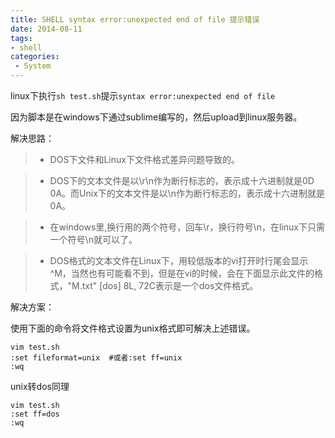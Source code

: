 ```yaml
---
title: SHELL syntax error:unexpected end of file 提示错误
date: 2014-08-11
tags:
- shell
categories:
 - System
---
```




linux下执行`sh test.sh`提示`syntax error:unexpected end of file`


因为脚本是在windows下通过sublime编写的，然后upload到linux服务器。

解决思路：

> * DOS下文件和Linux下文件格式差异问题导致的。

> * DOS下的文本文件是以\r\n作为断行标志的，表示成十六进制就是0D 0A。而Unix下的文本文件是以\n作为断行标志的，表示成十六进制就是0A。

> * 在windows里,换行用的两个符号，回车\r，换行符号\n，在linux下只需一个符号\n就可以了。

> * DOS格式的文本文件在Linux下，用较低版本的vi打开时行尾会显示^M，当然也有可能看不到，但是在vi的时候，会在下面显示此文件的格式，"M.txt" [dos] 8L, 72C表示是一个dos文件格式。

解决方案：

使用下面的命令将文件格式设置为unix格式即可解决上述错误。

    vim test.sh
    :set fileformat=unix  #或者:set ff=unix
    :wq


unix转dos同理

    vim test.sh
    :set ff=dos
    :wq
